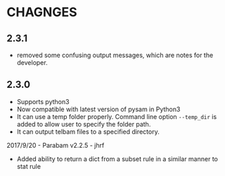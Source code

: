 # CHAGNGES

## 2.3.1

* removed some confusing output messages, which are notes for the developer.

## 2.3.0

* Supports python3
* Now compatible with latest version of pysam in Python3
* It can use a temp folder properly. Command line option `--temp_dir` is added to allow user to specify the folder path. 
* It can output telbam files to a specified directory. 

2017/9/20 - Parabam v2.2.5 - jhrf

- Added ability to return a dict from a subset rule in a similar manner to stat rule

